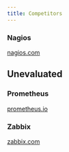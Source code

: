 ```yaml
---
title: Competitors
---
```


### Nagios

[nagios.com](http://nagios.com)

## Unevaluated

### Prometheus

[prometheus.io](https://prometheus.io/)

### Zabbix

[zabbix.com](https://www.zabbix.com/)
